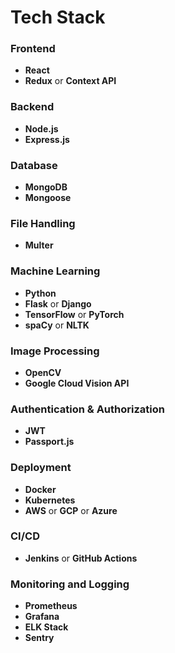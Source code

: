 # Tech Stack

### **Frontend**
- **React**
- **Redux** or **Context API**

### **Backend**
- **Node.js**
- **Express.js**

### **Database**
- **MongoDB**
- **Mongoose**

### **File Handling**
- **Multer**

### **Machine Learning**
- **Python**
- **Flask** or **Django**
- **TensorFlow** or **PyTorch**
- **spaCy** or **NLTK**

### **Image Processing**
- **OpenCV**
- **Google Cloud Vision API**

### **Authentication & Authorization**
- **JWT**
- **Passport.js**

### **Deployment**
- **Docker**
- **Kubernetes**
- **AWS** or **GCP** or **Azure**

### **CI/CD**
- **Jenkins** or **GitHub Actions**

### **Monitoring and Logging**
- **Prometheus**
- **Grafana**
- **ELK Stack**
- **Sentry**

